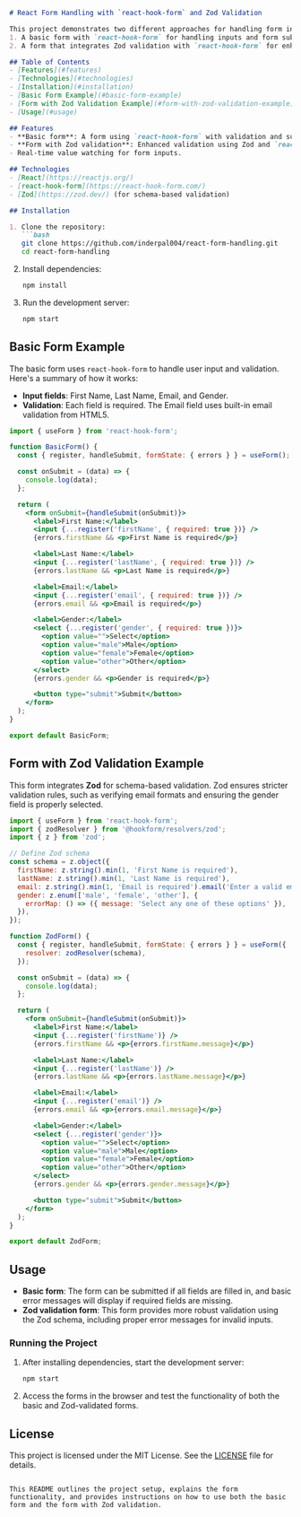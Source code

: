 ```markdown
# React Form Handling with `react-hook-form` and Zod Validation

This project demonstrates two different approaches for handling form inputs in React using `react-hook-form`:
1. A basic form with `react-hook-form` for handling inputs and form submission.
2. A form that integrates Zod validation with `react-hook-form` for enhanced input validation.

## Table of Contents
- [Features](#features)
- [Technologies](#technologies)
- [Installation](#installation)
- [Basic Form Example](#basic-form-example)
- [Form with Zod Validation Example](#form-with-zod-validation-example)
- [Usage](#usage)

## Features
- **Basic form**: A form using `react-hook-form` with validation and submission handling.
- **Form with Zod validation**: Enhanced validation using Zod and `react-hook-form`'s `zodResolver`.
- Real-time value watching for form inputs.

## Technologies
- [React](https://reactjs.org/)
- [react-hook-form](https://react-hook-form.com/)
- [Zod](https://zod.dev/) (for schema-based validation)

## Installation

1. Clone the repository:
   ```bash
   git clone https://github.com/inderpal004/react-form-handling.git
   cd react-form-handling
   ```

2. Install dependencies:
   ```bash
   npm install
   ```

3. Run the development server:
   ```bash
   npm start
   ```

## Basic Form Example

The basic form uses `react-hook-form` to handle user input and validation. Here's a summary of how it works:
- **Input fields**: First Name, Last Name, Email, and Gender.
- **Validation**: Each field is required. The Email field uses built-in email validation from HTML5.

```jsx
import { useForm } from 'react-hook-form';

function BasicForm() {
  const { register, handleSubmit, formState: { errors } } = useForm();

  const onSubmit = (data) => {
    console.log(data);
  };

  return (
    <form onSubmit={handleSubmit(onSubmit)}>
      <label>First Name:</label>
      <input {...register('firstName', { required: true })} />
      {errors.firstName && <p>First Name is required</p>}

      <label>Last Name:</label>
      <input {...register('lastName', { required: true })} />
      {errors.lastName && <p>Last Name is required</p>}

      <label>Email:</label>
      <input {...register('email', { required: true })} />
      {errors.email && <p>Email is required</p>}

      <label>Gender:</label>
      <select {...register('gender', { required: true })}>
        <option value="">Select</option>
        <option value="male">Male</option>
        <option value="female">Female</option>
        <option value="other">Other</option>
      </select>
      {errors.gender && <p>Gender is required</p>}

      <button type="submit">Submit</button>
    </form>
  );
}

export default BasicForm;
```

## Form with Zod Validation Example

This form integrates **Zod** for schema-based validation. Zod ensures stricter validation rules, such as verifying email formats and ensuring the gender field is properly selected.

```jsx
import { useForm } from 'react-hook-form';
import { zodResolver } from '@hookform/resolvers/zod';
import { z } from 'zod';

// Define Zod schema
const schema = z.object({
  firstName: z.string().min(1, 'First Name is required'),
  lastName: z.string().min(1, 'Last Name is required'),
  email: z.string().min(1, 'Email is required').email('Enter a valid email'),
  gender: z.enum(['male', 'female', 'other'], {
    errorMap: () => ({ message: 'Select any one of these options' }),
  }),
});

function ZodForm() {
  const { register, handleSubmit, formState: { errors } } = useForm({
    resolver: zodResolver(schema),
  });

  const onSubmit = (data) => {
    console.log(data);
  };

  return (
    <form onSubmit={handleSubmit(onSubmit)}>
      <label>First Name:</label>
      <input {...register('firstName')} />
      {errors.firstName && <p>{errors.firstName.message}</p>}

      <label>Last Name:</label>
      <input {...register('lastName')} />
      {errors.lastName && <p>{errors.lastName.message}</p>}

      <label>Email:</label>
      <input {...register('email')} />
      {errors.email && <p>{errors.email.message}</p>}

      <label>Gender:</label>
      <select {...register('gender')}>
        <option value="">Select</option>
        <option value="male">Male</option>
        <option value="female">Female</option>
        <option value="other">Other</option>
      </select>
      {errors.gender && <p>{errors.gender.message}</p>}

      <button type="submit">Submit</button>
    </form>
  );
}

export default ZodForm;
```

## Usage

- **Basic form**: The form can be submitted if all fields are filled in, and basic error messages will display if required fields are missing.
- **Zod validation form**: This form provides more robust validation using the Zod schema, including proper error messages for invalid inputs.

### Running the Project
1. After installing dependencies, start the development server:
   ```bash
   npm start
   ```

2. Access the forms in the browser and test the functionality of both the basic and Zod-validated forms.

## License

This project is licensed under the MIT License. See the [LICENSE](LICENSE) file for details.
```

This README outlines the project setup, explains the form functionality, and provides instructions on how to use both the basic form and the form with Zod validation.